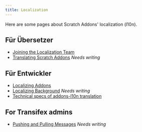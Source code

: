 ```yaml
---
title: Localization
---
```


Here are some pages about Scratch Addons' localization (l10n).

## Für Übersetzer
- [Joining the Localization Team](joining-the-localization-team)
- [Translating Scratch Addons](translating-scratch-addons) _Needs writing_

## Für Entwickler
- [Localizing Addons](localizing-addons)
- [Localizing Background](localizing-background) _Needs writing_
- [Technical specs of addons-l10n translation](https://github.com/ScratchAddons/ScratchAddons/blob/master/addons-l10n/README.md)

## For Transifex admins
- [Pushing and Pulling Messages](pushing-and-pulling-messages) _Needs writing_
